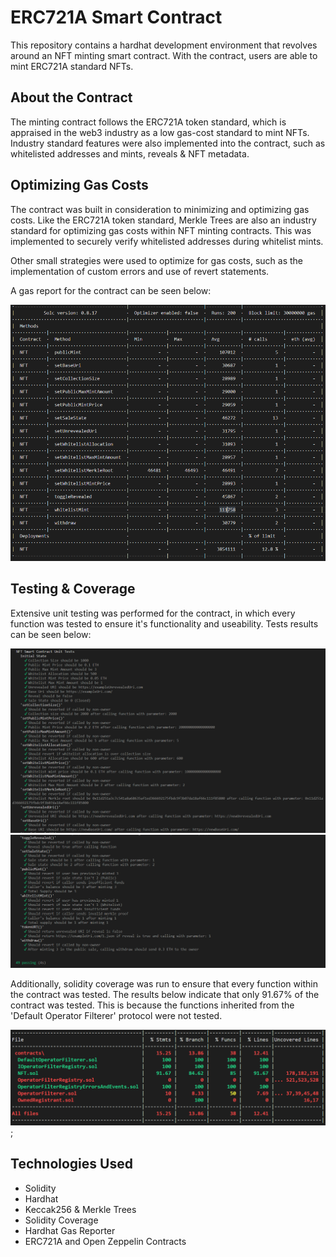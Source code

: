 # ERC721A Smart Contract

This repository contains a hardhat development environment that revolves around an NFT minting smart contract. With the contract, users are able to mint ERC721A standard NFTs.

## About the Contract

The minting contract follows the ERC721A token standard, which is appraised in the web3 industry as a low gas-cost standard to mint NFTs. Industry standard features were also implemented into the contract, such as whitelisted addresses and mints, reveals & NFT metadata.

## Optimizing Gas Costs

The contract was built in consideration to minimizing and optimizing gas costs. Like the ERC721A token standard, Merkle Trees are also an industry standard for optimizing gas costs within NFT minting contracts. This was implemented to securely verify whitelisted addresses during whitelist mints.

Other small strategies were used to optimize for gas costs, such as the implementation of custom errors and use of revert statements.

A gas report for the contract can be seen below:

![](./gas_report.PNG)

## Testing & Coverage

Extensive unit testing was performed for the contract, in which every function was tested to ensure it's functionality and useability. Tests results can be seen below:

![](./tests_1.png)
![](./tests_2.png)

Additionally, solidity coverage was run to ensure that every function within the contract was tested. The results below indicate that only 91.67% of the contract was tested. This is because the functions inherited from the 'Default Operator Filterer' protocol were not tested.

![](./solidity_coverage.PNG);

## Technologies Used

- Solidity
- Hardhat
- Keccak256 & Merkle Trees
- Solidity Coverage
- Hardhat Gas Reporter
- ERC721A and Open Zeppelin Contracts